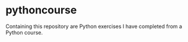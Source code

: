 # pythoncourse
Containing this repository are Python exercises I have completed from a Python course.
